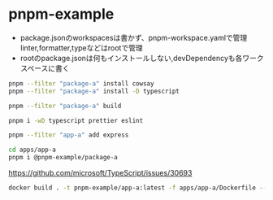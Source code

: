 # pnpm-example



- package.jsonのworkspacesは書かず、pnpm-workspace.yamlで管理
linter,formatter,typeなどはrootで管理
- rootのpackage.jsonは何もインストールしない,devDependencyも各ワークスペースに書く

```bash
pnpm --filter "package-a" install cowsay
pnpm --filter "package-a" install -D typescript
```

```bash
pnpm --filter "package-a" build
```

```bash
pnpm i -wD typescript prettier eslint
```

```bash
pnpm --filter "app-a" add express
```

```bash
cd apps/app-a
pnpm i @pnpm-example/package-a
```

https://github.com/microsoft/TypeScript/issues/30693


```bash
docker build . -t pnpm-example/app-a:latest -f apps/app-a/Dockerfile --load
```


